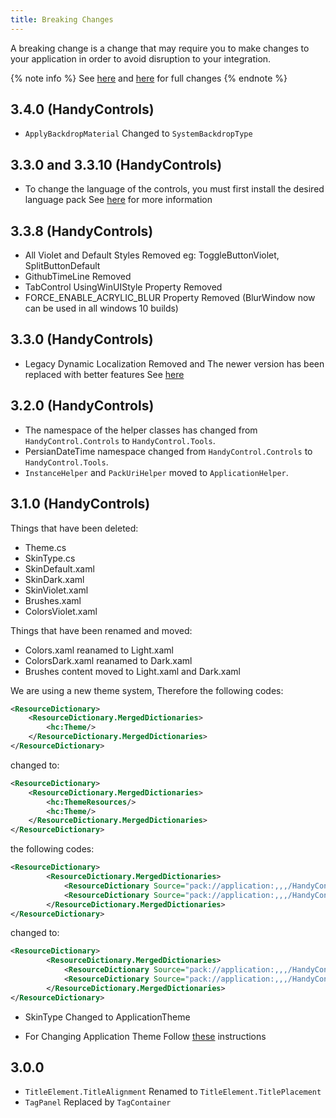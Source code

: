 ```yaml
---
title: Breaking Changes
---
```


A breaking change is a change that may require you to make changes to your application in order to avoid disruption to your integration.

{% note info %}
See [here](https://github.com/ghost1372/HandyControls/releases) and [here](https://github.com/HandyOrg/HandyControl/releases) for full changes
{% endnote %}

## 3.4.0 (HandyControls)
- `ApplyBackdropMaterial` Changed to `SystemBackdropType`

## 3.3.0 and 3.3.10 (HandyControls)
- To change the language of the controls, you must first install the desired language pack See [here](https://ghost1372.github.io/handycontrol/langs/#Language-packs) for more information

## 3.3.8 (HandyControls)
- All Violet and Default Styles Removed eg: ToggleButtonViolet, SplitButtonDefault
- GithubTimeLine Removed
- TabControl UsingWinUIStyle Property Removed
- FORCE_ENABLE_ACRYLIC_BLUR Property Removed (BlurWindow now can be used in all windows 10 builds)

## 3.3.0 (HandyControls)
- Legacy Dynamic Localization Removed and The newer version has been replaced with better features See [here](https://ghost1372.github.io/handycontrol/persianToolkit/dynamicLanguage/)

## 3.2.0 (HandyControls)
- The namespace of the helper classes has changed from `HandyControl.Controls` to `HandyControl.Tools`.
- PersianDateTime namespace changed from `HandyControl.Controls` to `HandyControl.Tools`.
- `InstanceHelper` and `PackUriHelper` moved to `ApplicationHelper`.

## 3.1.0 (HandyControls)
Things that have been deleted:
- Theme.cs
- SkinType.cs
- SkinDefault.xaml
- SkinDark.xaml
- SkinViolet.xaml
- Brushes.xaml
- ColorsViolet.xaml

Things that have been renamed and moved:
- Colors.xaml reanamed to Light.xaml
- ColorsDark.xaml reanamed to Dark.xaml
- Brushes content moved to Light.xaml and Dark.xaml 

We are using a new theme system, Therefore the following codes:
```xml
<ResourceDictionary>
    <ResourceDictionary.MergedDictionaries>
        <hc:Theme/>
    </ResourceDictionary.MergedDictionaries>
</ResourceDictionary>
```
changed to:
```xml
<ResourceDictionary>
    <ResourceDictionary.MergedDictionaries>
        <hc:ThemeResources/>
        <hc:Theme/>
    </ResourceDictionary.MergedDictionaries>
</ResourceDictionary>
```
the following codes:
```xml
<ResourceDictionary>
        <ResourceDictionary.MergedDictionaries>
            <ResourceDictionary Source="pack://application:,,,/HandyControl;component/Themes/SkinDefault.xaml"/>
            <ResourceDictionary Source="pack://application:,,,/HandyControl;component/Themes/Theme.xaml"/>
        </ResourceDictionary.MergedDictionaries>
</ResourceDictionary>
```
changed to:
```xml
<ResourceDictionary>
        <ResourceDictionary.MergedDictionaries>
            <ResourceDictionary Source="pack://application:,,,/HandyControl;component/Themes/Basic/Colors/Light.xaml"/>
            <ResourceDictionary Source="pack://application:,,,/HandyControl;component/Themes/Theme.xaml"/>
        </ResourceDictionary.MergedDictionaries>
</ResourceDictionary>
```

- SkinType Changed to ApplicationTheme

- For Changing Application Theme Follow [these](https://ghost1372.github.io/handycontrol/theme/) instructions


## 3.0.0 

- `TitleElement.TitleAlignment` Renamed to `TitleElement.TitlePlacement`
- `TagPanel` Replaced by `TagContainer`
